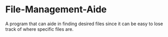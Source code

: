 # File-Management-Aide
A program that can aide in finding desired files since it can be easy to lose track of where specific files are.
